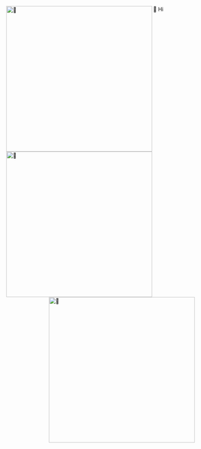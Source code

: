 🐏 Hi
[<img align="left" width="390" alt="🐏" src="https://gist.githubusercontent.com/deco-L/b1f7029e6eadc778d9e51cab15c1306b/raw/general.svg">](#)
[<img align="left" width="390" alt="🐏" src="https://gist.githubusercontent.com/deco-L/b1f7029e6eadc778d9e51cab15c1306b/raw/achievements.svg">](#)
[<img align="right" width="390" alt="🐏" src="https://gist.githubusercontent.com/deco-L/b1f7029e6eadc778d9e51cab15c1306b/raw/media.svg">](#)
